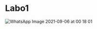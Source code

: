 # Labo1
![WhatsApp Image 2021-09-06 at 00 18 01](https://user-images.githubusercontent.com/56198474/132160121-447628fa-d9bc-4468-8103-b609afe51994.jpeg)
